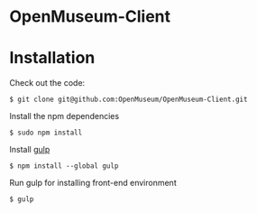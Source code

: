 # OpenMuseum-Client

Installation
============

Check out the code:

    $ git clone git@github.com:OpenMuseum/OpenMuseum-Client.git

Install the npm dependencies

    $ sudo npm install

Install [gulp](http://gulpjs.com/)

    $ npm install --global gulp

Run gulp for installing front-end environment

    $ gulp
